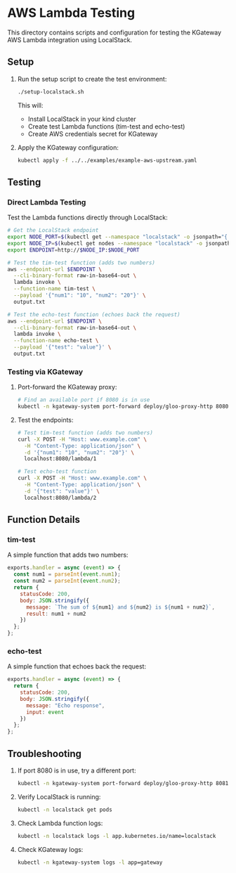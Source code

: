 # AWS Lambda Testing

This directory contains scripts and configuration for testing the KGateway AWS Lambda integration using LocalStack.

## Setup

1. Run the setup script to create the test environment:

    ```bash
    ./setup-localstack.sh
    ```

    This will:
    - Install LocalStack in your kind cluster
    - Create test Lambda functions (tim-test and echo-test)
    - Create AWS credentials secret for KGateway

2. Apply the KGateway configuration:

    ```bash
    kubectl apply -f ../../examples/example-aws-upstream.yaml
    ```

## Testing

### Direct Lambda Testing

Test the Lambda functions directly through LocalStack:

```bash
# Get the LocalStack endpoint
export NODE_PORT=$(kubectl get --namespace "localstack" -o jsonpath="{.spec.ports[0].nodePort}" services localstack)
export NODE_IP=$(kubectl get nodes --namespace "localstack" -o jsonpath="{.items[0].status.addresses[0].address}")
export ENDPOINT=http://$NODE_IP:$NODE_PORT

# Test the tim-test function (adds two numbers)
aws --endpoint-url $ENDPOINT \
  --cli-binary-format raw-in-base64-out \
  lambda invoke \
  --function-name tim-test \
  --payload '{"num1": "10", "num2": "20"}' \
  output.txt

# Test the echo-test function (echoes back the request)
aws --endpoint-url $ENDPOINT \
  --cli-binary-format raw-in-base64-out \
  lambda invoke \
  --function-name echo-test \
  --payload '{"test": "value"}' \
  output.txt
```

### Testing via KGateway

1. Port-forward the KGateway proxy:

    ```bash
    # Find an available port if 8080 is in use
    kubectl -n kgateway-system port-forward deploy/gloo-proxy-http 8080:8080
    ```

2. Test the endpoints:

    ```bash
    # Test tim-test function (adds two numbers)
    curl -X POST -H "Host: www.example.com" \
      -H "Content-Type: application/json" \
      -d '{"num1": "10", "num2": "20"}' \
      localhost:8080/lambda/1

    # Test echo-test function
    curl -X POST -H "Host: www.example.com" \
      -H "Content-Type: application/json" \
      -d '{"test": "value"}' \
      localhost:8080/lambda/2
    ```

## Function Details

### tim-test

A simple function that adds two numbers:

```javascript
exports.handler = async (event) => {
  const num1 = parseInt(event.num1);
  const num2 = parseInt(event.num2);
  return {
    statusCode: 200,
    body: JSON.stringify({
      message: `The sum of ${num1} and ${num2} is ${num1 + num2}`,
      result: num1 + num2
    })
  };
};
```

### echo-test

A simple function that echoes back the request:

```javascript
exports.handler = async (event) => {
  return {
    statusCode: 200,
    body: JSON.stringify({
      message: "Echo response",
      input: event
    })
  };
};
```

## Troubleshooting

1. If port 8080 is in use, try a different port:

    ```bash
    kubectl -n kgateway-system port-forward deploy/gloo-proxy-http 8081:8080
    ```

2. Verify LocalStack is running:

    ```bash
    kubectl -n localstack get pods
    ```

3. Check Lambda function logs:

    ```bash
    kubectl -n localstack logs -l app.kubernetes.io/name=localstack
    ```

4. Check KGateway logs:

    ```bash
    kubectl -n kgateway-system logs -l app=gateway
    ```
